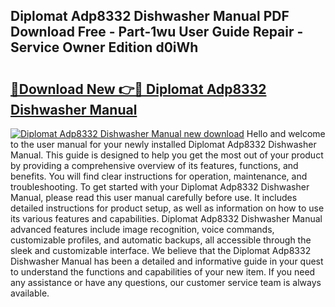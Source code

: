 ## Diplomat Adp8332 Dishwasher Manual PDF Download Free - Part-1wu User Guide Repair - Service Owner Edition d0iWh

# <h2><a href="http://bc10006.oget.top/?id=Diplomat+Adp8332+Dishwasher+Manual">🔗Download New 👉🔴 Diplomat Adp8332 Dishwasher Manual</a></h2>

[![Diplomat Adp8332 Dishwasher Manual new download](https://i.imgur.com/5g1atiW.png)](http://bc10006.oget.top/?id=Diplomat+Adp8332+Dishwasher+Manual)
Hello and welcome to the user manual for your newly installed Diplomat Adp8332 Dishwasher Manual. This guide is designed to help you get the most out of your product by providing a comprehensive overview of its features, functions, and benefits. You will find clear instructions for operation, maintenance, and troubleshooting. To get started with your Diplomat Adp8332 Dishwasher Manual, please read this user manual carefully before use. It includes detailed instructions for product setup, as well as information on how to use its various features and capabilities. Diplomat Adp8332 Dishwasher Manual advanced features include image recognition, voice commands, customizable profiles, and automatic backups, all accessible through the sleek and customizable interface. We believe that the Diplomat Adp8332 Dishwasher Manual has been a detailed and informative guide in your quest to understand the functions and capabilities of your new item. If you need any assistance or have any questions, our customer service team is always available.
